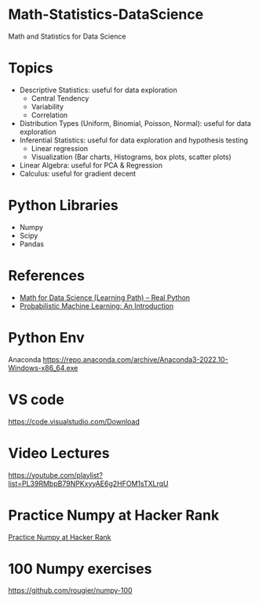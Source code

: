 # Math-Statistics-DataScience
Math and Statistics for Data Science

# Topics

- Descriptive Statistics: useful for data exploration
  - Central Tendency
  - Variability
  - Correlation
- Distribution Types (Uniform, Binomial, Poisson, Normal): useful for data exploration
- Inferential Statistics: useful for data exploration and hypothesis testing
  - Linear regression
  - Visualization (Bar charts, Histograms, box plots, scatter plots)
- Linear Algebra: useful for PCA & Regression
- Calculus: useful for gradient decent


# Python Libraries

- Numpy
- Scipy
- Pandas

# References

- [Math for Data Science (Learning Path) – Real Python](https://realpython.com/learning-paths/math-data-science/)
- [Probabilistic Machine Learning: An Introduction](https://probml.github.io/pml-book/book1.html)

# Python Env 
Anaconda https://repo.anaconda.com/archive/Anaconda3-2022.10-Windows-x86_64.exe

# VS code 
https://code.visualstudio.com/Download  


# Video Lectures 
https://youtube.com/playlist?list=PL39RMbpB79NPKxyyAE6g2HFOM1sTXLrqU

# Practice Numpy at Hacker Rank 
[Practice Numpy at Hacker Rank](https://www.hackerrank.com/domains/python?filters%5Bsubdomains%5D%5B%5D=numpy)

# 100 Numpy exercises
https://github.com/rougier/numpy-100